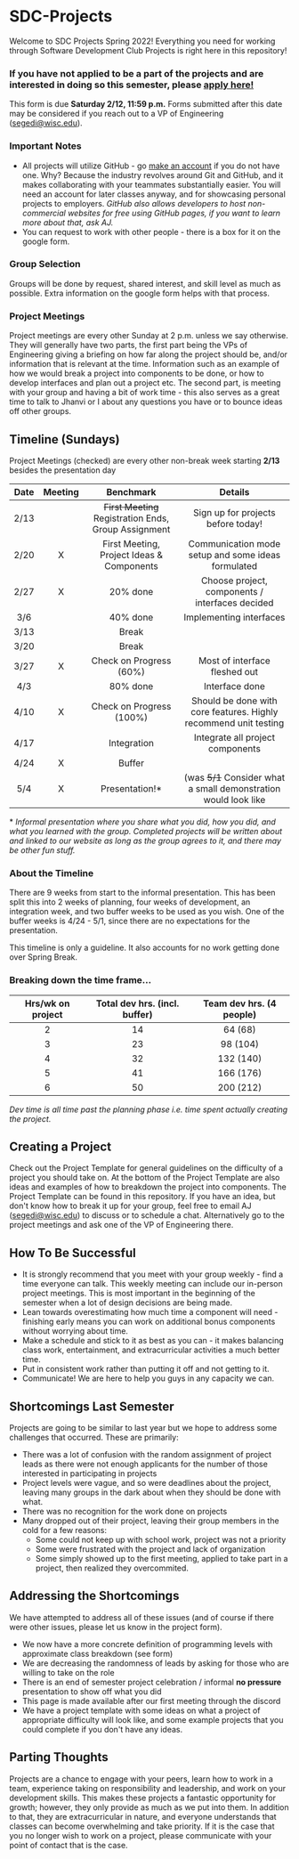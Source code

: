 # SDC-Projects
Welcome to SDC Projects Spring 2022! Everything you need for working through Software Development Club Projects is right here in this repository!

### If you have not applied to be a part of the projects and are interested in doing so this semester, please [apply here!](https://docs.google.com/forms/d/e/1FAIpQLSdHp3OUOjJQKflBzvNSDok1TT48Dx6D74Z72c98wnwccZzl7Q/viewform?usp=sf_link)
This form is due **Saturday 2/12, 11:59 p.m.** Forms submitted after this date may be considered if you reach out to a VP of Engineering (segedi@wisc.edu).

### Important Notes
* All projects will utilize GitHub - go [make an account](https://github.com/login) if you do not have one. Why? Because the industry revolves around Git and GitHub, and it makes collaborating with your teammates substantially easier. You will need an account for later classes anyway, and for showcasing personal projects to employers. *GitHub also allows developers to host non-commercial websites for free using GitHub pages, if you want to learn more about that, ask AJ.*
* You can request to work with other people - there is a box for it on the google form.

### Group Selection
Groups will be done by request, shared interest, and skill level as much as possible. Extra information on the google form helps with that process.

### Project Meetings
Project meetings are every other Sunday at 2 p.m. unless we say otherwise. They will generally have two parts, the first part being the VPs of Engineering giving a briefing on how far along the project should be, and/or information that is relevant at the time. Information such as an example of how we would break a project into components to be done, or how to develop interfaces and plan out a project etc. The second part, is meeting with your group and having a bit of work time - this also serves as a great time to talk to Jhanvi or I about any questions you have or to bounce ideas off other groups.

## Timeline (Sundays)
Project Meetings (checked) are every other non-break week starting **2/13** besides the presentation day

| Date | Meeting | Benchmark | Details |
|:---:|:----------:|:--------:|:--------:|
|2/13|| ~~First Meeting~~ Registration Ends, Group Assignment | Sign up for projects before today! |
|2/20|X| First Meeting, Project Ideas & Components | Communication mode setup and some ideas formulated |
|2/27|X| 20% done | Choose project, components / interfaces decided |
|3/6|| 40% done | Implementing interfaces |
|3/13|| Break |  |
|3/20|| Break |  |
|3/27|X| Check on Progress (60%) | Most of interface fleshed out |
|4/3|| 80% done | Interface done |
|4/10|X| Check on Progress (100%) | Should be done with core features. Highly recommend unit testing |
|4/17|| Integration | Integrate all project components |
|4/24|X| Buffer | |
|5/4|X| Presentation!* | (was ~~5/1~~ Consider what a small demonstration would look like |

\* *Informal presentation where you share what you did, how you did, and what you learned with the group. Completed projects will be written about and linked to our website as long as the group agrees to it, and there may be other fun stuff.*

### About the Timeline
There are 9 weeks from start to the informal presentation. This has been split this into 2 weeks of planning, four weeks of development, an integration week, and two buffer weeks to be used as you wish. One of the buffer weeks is 4/24 - 5/1, since there are no expectations for the presentation.

This timeline is only a guideline. It also accounts for no work getting done over Spring Break.

### Breaking down the time frame...

| Hrs/wk on project | Total dev hrs. (incl. buffer) | Team dev hrs. (4 people) |
|:--------:|:--------:|:--------:|
| 2 | 14 | 64 (68) | 
| 3 | 23 | 98 (104) |
| 4 | 32 | 132 (140) |
| 5 | 41 | 166 (176) |
| 6 | 50 | 200 (212) |

*Dev time is all time past the planning phase i.e. time spent actually creating the project.*

## Creating a Project
Check out the Project Template for general guidelines on the difficulty of a project you should take on. At the bottom of the Project Template are also ideas and examples of how to breakdown the project into components. The Project Template can be found in this repository. If you have an idea, but don't know how to break it up for your group, feel free to email AJ (segedi@wisc.edu) to discuss or to schedule a chat. Alternatively go to the project meetings and ask one of the VP of Engineering there.

## How To Be Successful
* It is strongly recommend that you meet with your group weekly - find a time everyone can talk. This weekly meeting can include our in-person project meetings. This is most important in the beginning of the semester when a lot of design decisions are being made.
* Lean towards overestimating how much time a component will need - finishing early means you can work on additional bonus components without worrying about time.
* Make a schedule and stick to it as best as you can - it makes balancing class work, entertainment, and extracurricular activities a much better time.
* Put in consistent work rather than putting it off and not getting to it.
* Communicate! We are here to help you guys in any capacity we can.

## Shortcomings Last Semester
Projects are going to be similar to last year but we hope to address some challenges that occurred. These are primarily:
* There was a lot of confusion with the random assignment of project leads as there were not enough applicants for the number of those interested in participating in projects
* Project levels were vague, and so were deadlines about the project, leaving many groups in the dark about when they should be done with what.
* There was no recognition for the work done on projects
* Many dropped out of their project, leaving their group members in the cold for a few reasons:
   * Some could not keep up with school work, project was not a priority
   * Some were frustrated with the project and lack of organization
   * Some simply showed up to the first meeting, applied to take part in a project, then realized they overcommited.

## Addressing the Shortcomings
We have attempted to address all of these issues (and of course if there were other issues, please let us know in the project form). 
* We now have a more concrete definition of programming levels with approximate class breakdown (see form)
* We are decreasing the randomness of leads by asking for those who are willing to take on the role
* There is an end of semester project celebration / informal **no pressure** presentation to show off what you did
* This page is made available after our first meeting through the discord
* We have a project template with some ideas on what a project of appropriate difficulty will look like, and some example projects that you could complete if you don't have any ideas. 

## Parting Thoughts
Projects are a chance to engage with your peers, learn how to work in a team, experience taking on responsibility and leadership, and work on your development skills. This makes these projects a fantastic opportunity for growth; however, they only provide as much as we put into them. In addition to that, they are extracurricular in nature, and everyone understands that classes can become overwhelming and take priority. If it is the case that you no longer wish to work on a project, please communicate with your point of contact that is the case.
